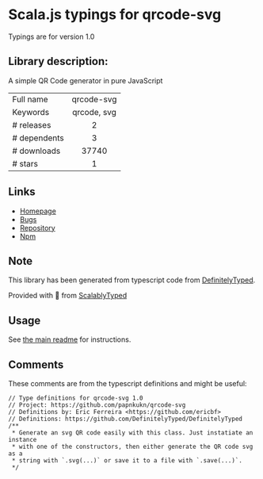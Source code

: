 
# Scala.js typings for qrcode-svg

Typings are for version 1.0

## Library description:
A simple QR Code generator in pure JavaScript

|                    |                 |
| ------------------ | :-------------: |
| Full name          | qrcode-svg |
| Keywords           | qrcode, svg |
| # releases         | 2 |
| # dependents       | 3 |
| # downloads        | 37740 |
| # stars            | 1 |

## Links
- [Homepage](https://github.com/papnkukn/qrcode-svg)
- [Bugs](https://github.com/papnkukn/qrcode-svg/issues)
- [Repository](https://github.com/papnkukn/qrcode-svg)
- [Npm](https://www.npmjs.com/package/qrcode-svg)
    


## Note
This library has been generated from typescript code from [DefinitelyTyped](https://definitelytyped.org).

Provided with :purple_heart: from [ScalablyTyped](https://github.com/oyvindberg/ScalablyTyped)

## Usage
See [the main readme](../../readme.md) for instructions.

## Comments

These comments are from the typescript definitions and might be useful:
```
// Type definitions for qrcode-svg 1.0
// Project: https://github.com/papnkukn/qrcode-svg
// Definitions by: Eric Ferreira <https://github.com/ericbf>
// Definitions: https://github.com/DefinitelyTyped/DefinitelyTyped
/**
 * Generate an svg QR code easily with this class. Just instatiate an instance
 * with one of the constructors, then either generate the QR code svg as a
 * string with `.svg(...)` or save it to a file with `.save(...)`.
 */

```

